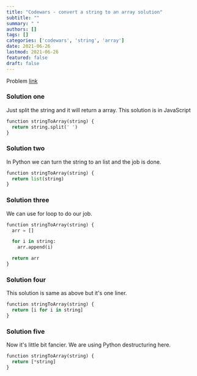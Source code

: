 ```yaml
---
title: "Codewars - convert a string to an array solution"
subtitle: ""
summary: " "
authors: []
tags: []
categories: ['codewars', 'string', 'array']
date: 2021-06-26
lastmod: 2021-06-26
featured: false
draft: false
---
```

Problem [link](https://www.codewars.com/kata/57e76bc428d6fbc2d500036d)

### Solution one

Just split the string and it will return a array. This solution is in JavaScript

```python
function stringToArray(string) {
  return string.split(' ')
}
```

### Solution two

In Python we can turn the string to an list and the job is done.

```python
function stringToArray(string) {
  return list(string)
}
```

### Solution three

We can use for loop to do our job.

```python
function stringToArray(string) {
  arr = []

  for i in string:
    arr.append(i)

  return arr
}
```

### Solution four

This solution is same as above but it's one liner.

```python
function stringToArray(string) {
  return [i for i in string]
}
```

### Solution five

Now it's little bit fancier. We are using Python destructuring here.

```python
function stringToArray(string) {
  return [*string]
}
```
